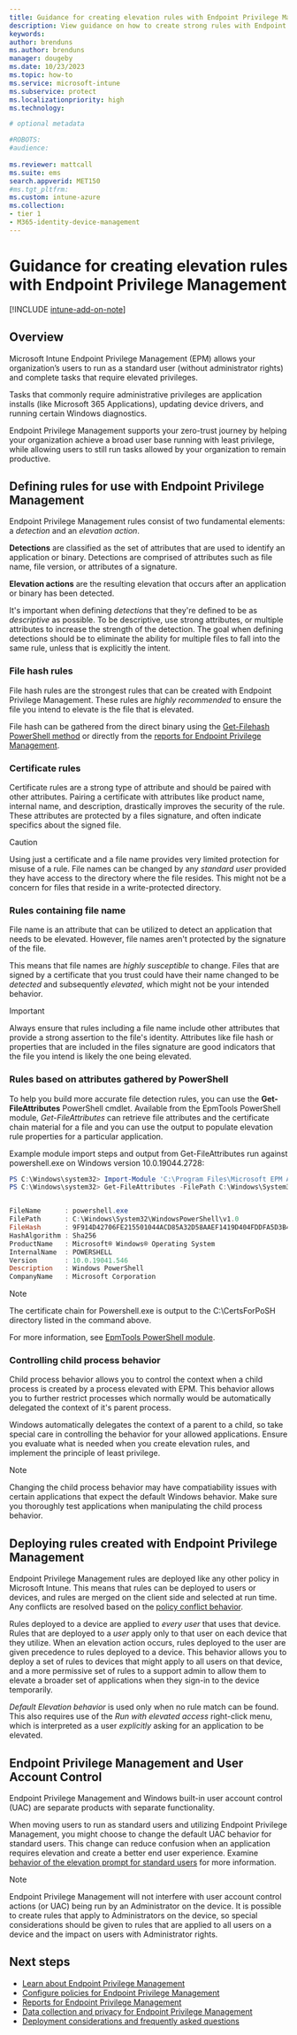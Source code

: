 ```yaml
---
title: Guidance for creating elevation rules with Endpoint Privilege Management
description: View guidance on how to create strong rules with Endpoint Privilege Management
keywords:
author: brenduns
ms.author: brenduns
manager: dougeby
ms.date: 10/23/2023
ms.topic: how-to
ms.service: microsoft-intune
ms.subservice: protect
ms.localizationpriority: high
ms.technology:

# optional metadata

#ROBOTS:
#audience:
 
ms.reviewer: mattcall
ms.suite: ems
search.appverid: MET150
#ms.tgt_pltfrm:
ms.custom: intune-azure
ms.collection:
- tier 1
- M365-identity-device-management
---
```


# Guidance for creating elevation rules with Endpoint Privilege Management

[!INCLUDE [intune-add-on-note](../includes/intune-add-on-note.md)]

## Overview

Microsoft Intune Endpoint Privilege Management (EPM) allows your organization’s users to run as a standard user (without administrator rights) and complete tasks that require elevated privileges.

Tasks that commonly require administrative privileges are application installs (like Microsoft 365 Applications), updating device drivers, and running certain Windows diagnostics.

Endpoint Privilege Management supports your zero-trust journey by helping your organization achieve a broad user base running with least privilege, while allowing users to still run tasks allowed by your organization to remain productive.

## Defining rules for use with Endpoint Privilege Management

Endpoint Privilege Management rules consist of two fundamental elements: a *detection* and an *elevation action*.

**Detections** are classified as the set of attributes that are used to identify an application or binary. Detections are comprised of attributes such as file name, file version, or attributes of a signature.

**Elevation actions** are the resulting elevation that occurs after an application or binary has been detected.

It's important when defining *detections* that they're defined to be as *descriptive* as possible. To be descriptive, use strong attributes, or multiple attributes to increase the strength of the detection. The goal when defining detections should be to eliminate the ability for multiple files to fall into the same rule, unless that is explicitly the intent.

### File hash rules

File hash rules are the strongest rules that can be created with Endpoint Privilege Management. These rules are *highly recommended* to ensure the file you intend to elevate is the file that is elevated.

File hash can be gathered from the direct binary using the [Get-Filehash PowerShell method](/powershell/module/microsoft.powershell.utility/get-filehash) or directly from the [reports for Endpoint Privilege Management](../protect/epm-reports.md).

### Certificate rules

Certificate rules are a strong type of attribute and should be paired with other attributes. Pairing a certificate with attributes like product name, internal name, and description, drastically improves the security of the rule. These attributes are protected by a files signature, and often indicate specifics about the signed file.

> [!CAUTION]
> Using just a certificate and a file name provides very limited protection for misuse of a rule. File names can be changed by any *standard user* provided they have access to the directory where the file resides. This might not be a concern for files that reside in a write-protected directory.

### Rules containing file name

File name is an attribute that can be utilized to detect an application that needs to be elevated. However, file names aren't protected by the signature of the file.

This means that file names are *highly susceptible* to change. Files that are signed by a certificate that you trust could have their name changed to be *detected* and subsequently *elevated*, which might not be your intended behavior.

> [!IMPORTANT]
> Always ensure that rules including a file name include other attributes that provide a strong assertion to the file's identity. Attributes like file hash or properties that are included in the files signature are good indicators that the file you intend is likely the one being elevated.

### Rules based on attributes gathered by PowerShell

To help you build more accurate file detection rules, you can use the **Get-FileAttributes** PowerShell cmdlet. Available from the EpmTools PowerShell module, *Get-FileAttributes* can retrieve file attributes and the certificate chain material for a file and you can use the output to populate elevation rule properties for a particular application.

Example module import steps and output from Get-FileAttributes run against powershell.exe on Windows version 10.0.19044.2728:

```powershell
PS C:\Windows\system32> Import-Module 'C:\Program Files\Microsoft EPM Agent\EpmTools\EpmCmdlets.dll'
PS C:\Windows\system32> Get-FileAttributes -FilePath C:\Windows\System32\WindowsPowerShell\v1.0\powershell.exe -CertOutputPath C:\CertsForPoSH\


FileName      : powershell.exe
FilePath      : C:\Windows\System32\WindowsPowerShell\v1.0
FileHash      : 9F914D42706FE215501044ACD85A32D58AAEF1419D404FDDFA5D3B48F66CCD9F
HashAlgorithm : Sha256
ProductName   : Microsoft® Windows® Operating System
InternalName  : POWERSHELL
Version       : 10.0.19041.546
Description   : Windows PowerShell
CompanyName   : Microsoft Corporation

```

> [!NOTE]
> The certificate chain for Powershell.exe is output to the C:\CertsForPoSH directory listed in the command above.

For more information, see [EpmTools PowerShell module](../protect/epm-overview.md#epmtools-powershell-module).

### Controlling child process behavior

Child process behavior allows you to control the context when a child process is created by a process elevated with EPM. This behavior allows you to further restrict processes which normally would be automatically delegated the context of it's parent process.

Windows automatically delegates the context of a parent to a child, so take special care in controlling the behavior for your allowed applications. Ensure you evaluate what is needed when you create elevation rules, and implement the principle of least privilege.

> [!NOTE]
>
> Changing the child process behavior may have compatiability issues with certain applications that expect the default Windows behavior. Make sure you thoroughly test applications when manipulating the child process behavior.

## Deploying rules created with Endpoint Privilege Management

Endpoint Privilege Management rules are deployed like any other policy in Microsoft Intune. This means that rules can be deployed to users or devices, and rules are merged on the client side and selected at run time. Any conflicts are resolved based on the [policy conflict behavior](../protect/epm-policies.md#policy-conflict-handling-for-endpoint-privilege-management).

Rules deployed to a device are applied to *every user* that uses that device. Rules that are deployed to a *user* apply only to that user on each device that they utilize. When an elevation action occurs, rules deployed to the user are given precedence to rules deployed to a device. This behavior allows you to deploy a set of rules to devices that might apply to all users on that device, and a more permissive set of rules to a support admin to allow them to elevate a broader set of applications when they sign-in to the device temporarily.

*Default Elevation behavior* is used only when no rule match can be found. This also requires use of the *Run with elevated access* right-click menu, which is interpreted as a user *explicitly* asking for an application to be elevated.

## Endpoint Privilege Management and User Account Control

Endpoint Privilege Management and Windows built-in user account control (UAC) are separate products with separate functionality.

When moving users to run as standard users and utilizing Endpoint Privilege Management, you might choose to change the default UAC behavior for standard users. This change can reduce confusion when an application requires elevation and create a better end user experience. Examine [behavior of the elevation prompt for standard users](/windows/security/identity-protection/user-account-control/user-account-control-security-policy-settings#user-account-control-behavior-of-the-elevation-prompt-for-standard-users) for more information.

> [!NOTE]
> Endpoint Privilege Management will not interfere with user account control actions (or UAC) being run by an Administrator on the device. It is possible to create rules that apply to Administrators on the device, so special considerations should be given to rules that are applied to all users on a device and the impact on users with Administrator rights.

## Next steps

- [Learn about Endpoint Privilege Management](../protect/epm-overview.md)
- [Configure policies for Endpoint Privilege Management](../protect/epm-policies.md)
- [Reports for Endpoint Privilege Management](../protect/epm-policies.md)
- [Data collection and privacy for Endpoint Privilege Management](../protect/epm-data-collection.md)
- [Deployment considerations and frequently asked questions](../protect/epm-deployment-considerations-ki.md)
